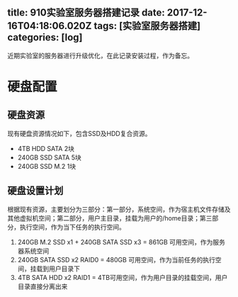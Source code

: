 title: 910实验室服务器搭建记录
date: 2017-12-16T04:18:06.020Z
tags: [实验室服务器搭建]
categories: [log]
---
近期实验室的服务器进行升级优化，在此记录安装过程，作为备忘。
# 硬盘配置
## 硬盘资源
现有硬盘资源情况如下，包含SSD及HDD复合资源。
* 4TB HDD SATA 2块
* 240GB SSD SATA 5块
* 240GB SSD M.2 1块

<!-- more -->

## 硬盘设置计划
根据现有资源，主要划分为三部分：第一部分，系统空间，作为宿主机文件存储及其他虚拟机空间；第二部分，用户主目录，挂载为用户的/home目录；第三部分，执行空间，作为当下任务的执行空间。
1. 240GB M.2 SSD x1 + 240GB SATA SSD x3 = 861GB 可用空间，作为服务器系统空间
2. 240GB SATA SSD x2 RAID0 = 480GB 可用空间，作为当前任务的执行空间，挂载到用户目录下
3. 4TB SATA HDD x2 RAID1 = 4TB可用空间，作为用户目录的挂载空间，用户目录直接分离出来